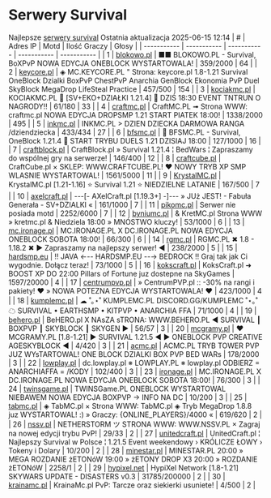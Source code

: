 
# Serwery Survival
Najlepsze [serwery survival](https://mcserwery.pl/serwery/minecraft/tryb/Survival)
Ostatnia aktualizacja 2025-06-15 12:14
| # | Adres IP | Motd | Ilość Graczy | Głosy |
| ----------- | ----------- | ----------- | ----------- | ----------- |
| 1 | 	[blokowo.pl](https://mcserwery.pl/serwery/minecraft/98/) | ■■ BLOKOWO.PL - Survival, BoXPvP NOWA EDYCJA ONEBLOCK WYSTARTOWALA! | 359/2000 | 64 |
| 2 | 	[keycore.pl](https://mcserwery.pl/serwery/minecraft/252/) | ◈ MC.KEYCORE.PL " Strona: keycore.pl 1.8-1.21 Survival OneBlock Dzialki BoxPvP ChestPvP Anarchia GenBlock Ekonomia PvP Duel SkyBlock MegaDrop LifeSteal Practice | 457/500 | 154 |
| 3 | 	[kociakmc.pl](https://mcserwery.pl/serwery/minecraft/213/) | KOCIAKMC.PL 🚀 [SV+EKO+DZIAŁKI 1.21.4] 🚀 DZIŚ 18:30 EVENT TNTRUN O NAGRODY!! | 61/180 | 33 |
| 4 | 	[craftmc.pl](https://mcserwery.pl/serwery/minecraft/87/) | CraftMC.PL ➟ Strona WWW: craftmc.pl NOWA EDYCJA DROPSMP 1.21 START PIATEK 18:00! | 1338/2000 | 495 |
| 5 | 	[inkmc.pl](https://mcserwery.pl/serwery/minecraft/15/) | INKMC.PL > DZIEN DZIECKA DARMOWA RANGA /dziendziecka | 433/434 | 27 |
| 6 | 	[bfsmc.pl](https://mcserwery.pl/serwery/minecraft/2/) | 🔪 BFSMC.PL - Survival, OneBlock 1.21.4 🔪 START TRYBU DUELS 1.21 DZISIAJ 18:00 | 127/1000 | 16 |
| 7 | 	[craftblock.pl](https://mcserwery.pl/serwery/minecraft/280/) | CraftBlock.pl » Survival 1.21.4 ¦ BedWars ¦ Zapraszamy do wspólnej gry na serwerze! | 146/400 | 12 |
| 8 | 	[craftcube.pl](https://mcserwery.pl/serwery/minecraft/196/) | CraftCube.pl × SKLEP: WWW.CRAFTCUBE.PL! ♥ NOWY TRYB XP SMP WLASNIE WYSTARTOWAL! | 1561/5000 | 11 |
| 9 | 	[KrystalMC.pl](https://mcserwery.pl/serwery/minecraft/202/) | KrystalMC.pl [1.21-1.16] ⭐ Survival 1.21 ⭐ NIEDZIELNE LATANIE | 167/500 | 7 |
| 10 | 	[axelcraft.pl](https://mcserwery.pl/serwery/minecraft/223/) | ---[- AXelCraft.pl [1.19.3+] -]--- » JUż JEST! - Fabuła Generała - SV+DZIALKI « | 161/1000 | 7 |
| 11 | 	[pikomc.pl](https://mcserwery.pl/serwery/minecraft/944/) | Serwer nie posiada motd | 2252/6000 | 7 |
| 12 | 	[byniumc.pl](https://mcserwery.pl/serwery/minecraft/157/) | & KretMC.pl  Strona WWW » kretmc.pl & Niedziela 18:00 » MNÓSTWO kluczy! | 53/1000 | 6 |
| 13 | 	[mc.ironage.pl](https://mcserwery.pl/serwery/minecraft/275/) | MC.IRONAGE.PL X DC.IRONAGE.PL  NOWA EDYCJA ONEBLOCK SOBOTA 18:00! | 66/300 | 6 |
| 14 | 	[rgmc.pl](https://mcserwery.pl/serwery/minecraft/34/) | RGMC.PL ✖ 1.8 - 1.18.2 ✖ ► Zapraszamy na najlepszy serwer! ◄ | 238/2000 | 5 |
| 15 | 	[hardsmp.eu](https://mcserwery.pl/serwery/minecraft/621/) | !! JAVA ←-- HARDSMP.EU --→ BEDROCK !! Graj tak jak Ci wygodnie. Dołącz teraz! | 73/1000 | 5 |
| 16 | 	[kokscraft.pl](https://mcserwery.pl/serwery/minecraft/1/) | KoksCraft.pl ➜ BOOST XP DO 22:00 Pillars of Fortune juz dostepne na SkyGames | 1597/20000 | 4 |
| 17 | 	[centrumpvp.pl](https://mcserwery.pl/serwery/minecraft/332/) | » CentrumPVP.pl :: -30% na rangi i pakiety! ❤ » NOWA POTEZNA EDYCJA WYSTARTOWALA! ❤ | 423/1000 | 4 |
| 18 | 	[kumplemc.pl](https://mcserwery.pl/serwery/minecraft/421/) | ☁ ˚｡⋆˚ KUMPLEMC.PL DISCORD.GG/KUMPLEMC  ˚⋆｡˚ ☁  SURVIVAL • EARTHSMP • KITPVP • ANARCHIA FFA | 71/1000 | 4 |
| 19 | 	[behero.pl](https://mcserwery.pl/serwery/minecraft/117/) | BeHERO.pl X NAsZA sTRONA: WWW.BEHERO.PL  ◄ SURVIVAL ┃ BOXPVP ┃ SKYBLOCK ┃ SKYGEN ► | 56/57 | 3 |
| 20 | 	[mcgramy.pl](https://mcserwery.pl/serwery/minecraft/197/) | ❤ MCGRAMY.PL [1.8-1.21] ▶ SURVIVAL 1.21.5 ◀ ▶ ONEBLOCK  PVP  CREATIVE  AGESKYBLOCK ◀ | 4/420 | 3 |
| 21 | 	[acmc.pl](https://mcserwery.pl/serwery/minecraft/220/) |  ACMC.PL TRYB TOWER PVP JUZ WYsTARTOWAL!  ONE BLOCK DZIALKI BOX PVP BED WARs | 178/2000 | 3 |
| 22 | 	[lowplay.pl](https://mcserwery.pl/serwery/minecraft/378/) | dc.lowplay.pl ※ LOWPLAY.PL ※ lowplay.pl ODBIERZ = ANARCHIAFFA = /KODY | 102/400 | 3 |
| 23 | 	[ironage.pl](https://mcserwery.pl/serwery/minecraft/741/) | MC.IRONAGE.PL X DC.IRONAGE.PL  NOWA EDYCJA ONEBLOCK SOBOTA 18:00! | 76/300 | 3 |
| 24 | 	[twinsgame.pl](https://mcserwery.pl/serwery/minecraft/790/) | TWINSGame.PL  ONEBLOCK WYSTARTOWAL  NIEBAWEM NOWA EDYCJA BOXPVP -> INFO NA DC | 10/200 | 3 |
| 25 | 	[tabmc.pl](https://mcserwery.pl/serwery/minecraft/3/) | ◈ TabMC.pl × Strona WWW: TabMC.pl  ◈ Tryb MegaDrop 1.8.8 juz WYSTARTOWAL! :) » Graczy: {ONLINE_PLAYERS}/4000 « | 619/620 | 2 |
| 26 | 	[nssv.pl](https://mcserwery.pl/serwery/minecraft/4/) | NETHERSTORM ツ STRONA WWW: WWW.NSSV.PL  × Zagraj na nowej edycji trybu PvP! | 29/33 | 2 |
| 27 | 	[unitedcraft.pl](https://mcserwery.pl/serwery/minecraft/11/) | UnitedCraft.pl ¦ Najlepszy Survival w Polsce ¦ 1.21.5 Event weekendowy › KRÓLICZE ŁOWY › Tokeny i Dolary | 10/200 | 2 |
| 28 | 	[minestar.pl](https://mcserwery.pl/serwery/minecraft/23/) | MINESTAR.PL 20:00 » MEGA ROZDANIE żETONóW 19:00 » żETONY DROP X3  20:00 » ROZDANIE żETONóW | 2258/1 | 2 |
| 29 | 	[hypixel.net](https://mcserwery.pl/serwery/minecraft/33/) | HypiXel Network [1.8-1.21] SKYWARS UPDATE - DISASTERS v0.3 | 31785/200000 | 2 |
| 30 | 	[krainamc.pl](https://mcserwery.pl/serwery/minecraft/39/) | KrainaMc.pl  PvP: Tarcze oraz siekierki usuniete! | 4/500 | 2 |
